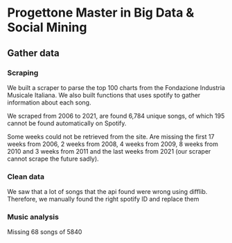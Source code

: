 # Progettone Master in Big Data \& Social Mining

## Gather data

### Scraping
We built a scraper to parse the top 100 charts from the Fondazione Industria Musicale Italiana.
We also built functions that uses spotify to gather information about each song.

We scraped from 2006 to 2021, are found 6,784 unique songs, of which 195 cannot be found automatically on Spotify.

Some weeks could not be retrieved from the site.
Are missing the first 17 weeks from 2006, 2 weeks from 2008, 4 weeks from 2009, 8 weeks from 2010 and 3 weeks from 2011 and the last weeks from 2021 (our scraper cannot scrape the future sadly).

### Clean data
We saw that a lot of songs that the api found were wrong using difflib. Therefore, we manually found the right spotify ID and replace them

### Music analysis
Missing 68 songs of 5840
